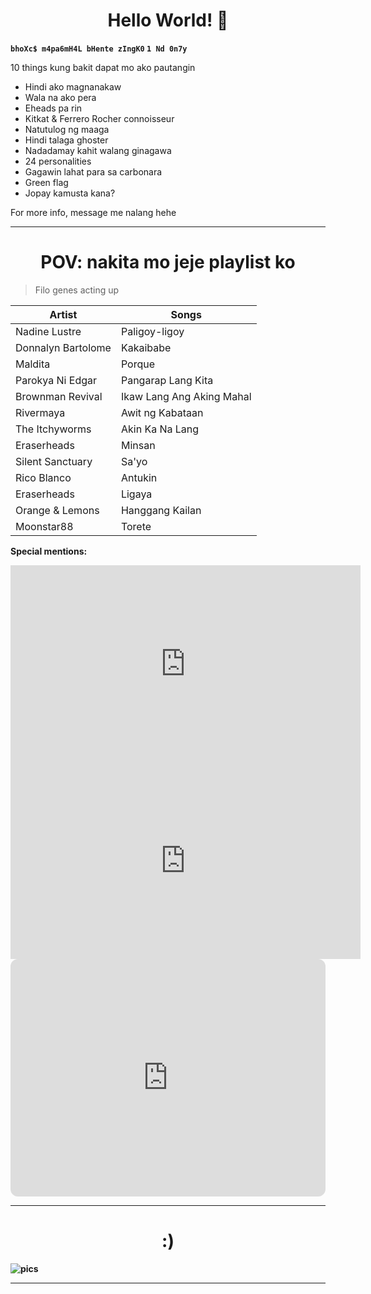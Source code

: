 <h1 align="center">Hello World! 🥂</h1>

**`bhoXc$ m4pa6mH4L bHente zIngK0` `1 Nd 0n7y`**

<p>10 things kung bakit dapat mo ako pautangin</p>

<ul>
  <li>Hindi ako magnanakaw</li>
  <li>Wala na ako pera</li>
  <li>Eheads pa rin</li>
  <li>Kitkat & Ferrero Rocher connoisseur</li>
  <li>Natutulog ng maaga</li>
  <li>Hindi talaga ghoster</li>
  <li>Nadadamay kahit walang ginagawa</li>
  <li>24 personalities</li>
  <li>Gagawin lahat para sa carbonara</li>
  <li>Green flag</li>
  <li>Jopay kamusta kana?</li>
</ul>

<p>For more info, message me nalang hehe</p>

---

<h1 align="center">POV: nakita mo jeje playlist ko</h1>

> Filo genes acting up

| Artist | Songs |
| --- | --- |
| Nadine Lustre | Paligoy-ligoy |
| Donnalyn Bartolome | Kakaibabe |
| Maldita | Porque |
| Parokya Ni Edgar | Pangarap Lang Kita |
| Brownman Revival | Ikaw Lang Ang Aking Mahal |
| Rivermaya | Awit ng Kabataan |
| The Itchyworms | Akin Ka Na Lang |
| Eraserheads | Minsan |
| Silent Sanctuary | Sa'yo |
| Rico Blanco | Antukin |
| Eraserheads | Ligaya |
| Orange & Lemons | Hanggang Kailan |
| Moonstar88 | Torete |

<strong>Special mentions:<strong>

<iframe width="560" height="315" src="https://www.youtube.com/embed/8Y388UkDxL8" title="YouTube video player" frameborder="0" allow="accelerometer; autoplay; clipboard-write; encrypted-media; gyroscope; picture-in-picture; web-share" allowfullscreen></iframe> <iframe width="560" height="315" src="https://www.youtube.com/embed/fXrLhV1vvUA" title="YouTube video player" frameborder="0" allow="accelerometer; autoplay; clipboard-write; encrypted-media; gyroscope; picture-in-picture; web-share" allowfullscreen></iframe> <iframe style="border-radius:12px" src="https://open.spotify.com/embed/playlist/29fFr79MAALWB6Dbj7w9JR?utm_source=generator" width="100%" height="380" frameBorder="0" allowfullscreen="" allow="autoplay; clipboard-write; encrypted-media; fullscreen; picture-in-picture" loading="lazy"></iframe>

---

<h1 align="center">:)</h1>

![pics](https://i.pinimg.com/564x/34/e5/2b/34e52b68c61061e4705f2dc4171cf140.jpg)

---

